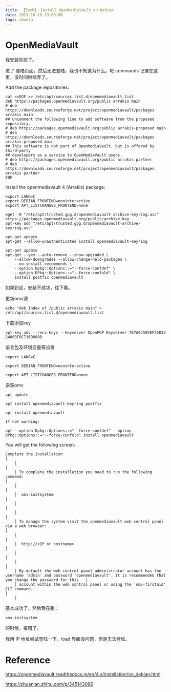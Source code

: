 ```yaml
---
title: 【Tech】 Install OpenMediaVault on Debian
date: 2021-10-19 13:00:00
tags: ubuntu
---
```


# OpenMediaVault

我安装失败了。

进了 登陆页面，然后无法登陆，我也不知道为什么。吧 commands 记录在这里，没时间继续弄了。

Add the package repositories:

    cat <<EOF >> /etc/apt/sources.list.d/openmediavault.list
    deb https://packages.openmediavault.org/public arrakis main
    # deb https://downloads.sourceforge.net/project/openmediavault/packages arrakis main
    ## Uncomment the following line to add software from the proposed repository.
    # deb https://packages.openmediavault.org/public arrakis-proposed main
    # deb https://downloads.sourceforge.net/project/openmediavault/packages arrakis-proposed main
    ## This software is not part of OpenMediaVault, but is offered by third-party
    ## developers as a service to OpenMediaVault users.
    # deb https://packages.openmediavault.org/public arrakis partner
    # deb https://downloads.sourceforge.net/project/openmediavault/packages arrakis partner
    EOF

Install the openmediavault 4 (Arrakis) package:

    export LANG=C
    export DEBIAN_FRONTEND=noninteractive
    export APT_LISTCHANGES_FRONTEND=none
    
    wget -O "/etc/apt/trusted.gpg.d/openmediavault-archive-keyring.asc" https://packages.openmediavault.org/public/archive.key
    apt-key add "/etc/apt/trusted.gpg.d/openmediavault-archive-keyring.asc"
    
    apt-get update
    apt-get --allow-unauthenticated install openmediavault-keyring
    
    apt-get update
    apt-get --yes --auto-remove --show-upgraded \
        --allow-downgrades --allow-change-held-packages \
        --no-install-recommends \
        --option Dpkg::Options::="--force-confdef" \
        --option DPkg::Options::="--force-confold" \
        install postfix openmediavault

如果到这，安装不成功，往下看。

更新omv源

    echo "deb Index of /public arrakis main" > /etc/apt/sources.list.d/openmediavault.list

下载添加key

    apt-key adv --recv-keys --keyserver OpenPGP Keyserver 7E7A6C592EF35D13 24863F0C716B980B

语言包及环境变量等设置

    export LANG=C

    export DEBIAN_FRONTEND=noninteractive

    export APT_LISTCHANGES_FRONTEND=none

安装omv

    apt update

    apt install openmediavault-keyring postfix

    apt install openmediavault

    If not working: 

    apt --option Dpkg::Options::="--force-confdef" --option DPkg::Options::="--force-confold" install openmediavault

You will get the following screen: 

    Complete the installation                                                                                                                                                │
        │                                                                                                                                                                          │
        │ To complete the installation you need to run the following command:                                                                                                      │
        │                                                                                                                                                                          │
        │  omv-initsystem                                                                                                                                                          │
        │                                                                                                                                                                          │
        │                                                                                                                                                                          │
        │ To manage the system visit the openmediavault web control panel via a web browser:                                                                                       │
        │                                                                                                                                                                          │
        │  http://<IP or hostname>                                                                                                                                                 │
        │                                                                                                                                                                          │
        │                                                                                                                                                                          │
        │ By default the web control panel administrator account has the username 'admin' and password 'openmediavault'. It is recommended that you change the password for this   │
        │ account within the web control panel or using the 'omv-firstaid' CLI command.                                                                                            │
        │

    
基本成功了。然后我在跑：

    omv-initsystem

的时候，报错了。

我用 IP 地址尝试登陆一下，load 界面没问题，但是无法登陆。

# Reference

https://openmediavault.readthedocs.io/en/4.x/installation/on_debian.html

https://zhuanlan.zhihu.com/p/345143096


